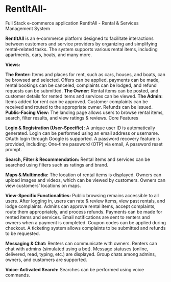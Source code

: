 # RentItAll-
Full Stack e-commerce application
RentItAll - Rental & Services Management System

**RentItAll** is an e-commerce platform designed to facilitate interactions between customers and service providers by organizing and simplifying rental-related tasks. The system supports various rental items, including apartments, cars, boats, and many more.


**Views:**

**The Renter:**
Items and places for rent, such as cars, houses, and boats, can be browsed and selected.
Offers can be applied, payments can be made, rental bookings can be canceled, complaints can be lodged, and refund requests can be submitted.
**The Owner:**
Rental items can be posted, and customer details for rented items and services can be viewed.
**The Admin:**
Items added for rent can be approved.
Customer complaints can be received and routed to the appropriate owner.
Refunds can be issued.
**Public-Facing View:**
The landing page allows users to browse rental items, search, filter results, and view ratings & reviews.
Core Features

**Login & Registration (User-Specific):**
A unique user ID is automatically generated.
Login can be performed using an email address or username.
OAuth login through Google is supported.
A password recovery feature is provided, including:
One-time password (OTP) via email,
A password reset prompt.

**Search, Filter & Recommendation:**
Rental items and services can be searched using filters such as ratings and brand.


**Maps & Multimedia:**
The location of rental items is displayed.
Owners can upload images and videos, which can be viewed by customers.
Owners can view customers' locations on maps.

**View-Specific Functionalities:**
Public browsing remains accessible to all users.
After logging in, users can rate & review items, view past rentals, and lodge complaints.
Admins can approve rental items, accept complaints, route them appropriately, and process refunds.
Payments can be made for rented items and services.
Email notifications are sent to renters and owners when a payment is completed.
Coupon codes can be applied during checkout.
A ticketing system allows complaints to be submitted and refunds to be requested.

**Messaging & Chat:**
Renters can communicate with owners.
Renters can chat with admins (simulated using a bot).
Message statuses (online, delivered, read, typing, etc.) are displayed.
Group chats among admins, owners, and customers are supported.

**Voice-Activated Search:**
Searches can be performed using voice commands.
